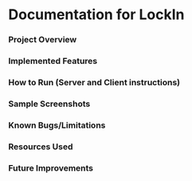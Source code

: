 # Documentation for LockIn
### Project Overview

### Implemented Features

### How to Run (Server and Client instructions)

### Sample Screenshots

### Known Bugs/Limitations

### Resources Used

### Future Improvements
